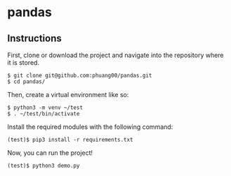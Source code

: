 # pandas

## Instructions
First, clone or download the project and navigate into the repository where it is stored. 
```
$ git clone git@github.com:phuang00/pandas.git
$ cd pandas/
```

Then, create a virtual environment like so:
```
$ python3 -m venv ~/test
$ . ~/test/bin/activate
```

Install the required modules with the following command:
```
(test)$ pip3 install -r requirements.txt
```

Now, you can run the project!
```
(test)$ python3 demo.py
```
